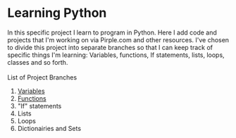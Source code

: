 # Learning Python
In this specific project I learn to program in Python. Here I add code and projects that I'm working on via Pirple.com and other resources. I've chosen to divide this project into separate branches so that I can keep track of specific things I'm learning: Variables, functions, If statements, lists, loops, classes and so forth.
<br><br>
List of Project Branches
1. <a href="https://github.com/CAEL01/learningpython/blob/Variables/README.md">Variables</a>
2. <a href="https://github.com/CAEL01/learningpython/blob/Functions/README.md">Functions</a>
3. "If" statements
4. Lists
5. Loops
6. Dictionairies and Sets
